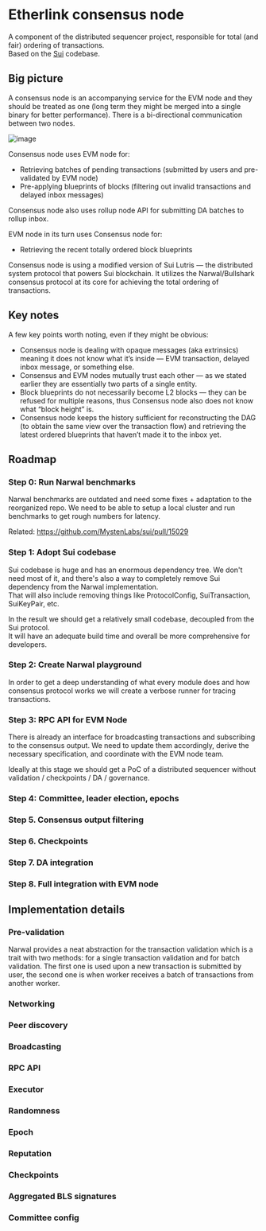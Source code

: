 # Etherlink consensus node

A component of the distributed sequencer project, responsible for total (and fair) ordering of transactions.  
Based on the [Sui](https://github.com/MystenLabs/sui) codebase.

## Big picture

A consensus node is an accompanying service for the EVM node and they should be treated as one (long term they might be merged into a single binary for better performance). There is a bi-directional communication between two nodes.

![image](https://github.com/baking-bad/sequencer/assets/44951260/7675a8a0-687e-46f9-8f1d-9fda0ce8e991)

Consensus node uses EVM node for:
- Retrieving batches of pending transactions (submitted by users and pre-validated by EVM node)
- Pre-applying blueprints of blocks (filtering out invalid transactions and delayed inbox messages)

Consensus node also uses rollup node API for submitting DA batches to rollup inbox.

EVM node in its turn uses Consensus node for:
- Retrieving the recent totally ordered block blueprints

Consensus node is using a modified version of Sui Lutris — the distributed system protocol that powers Sui blockchain. It utilizes the Narwal/Bullshark consensus protocol at its core for achieving the total ordering of transactions.

## Key notes

A few key points worth noting, even if they might be obvious:
* Consensus node is dealing with opaque messages (aka extrinsics) meaning it does not know what it’s inside — EVM transaction, delayed inbox message, or something else.
* Consensus and EVM nodes mutually trust each other — as we stated earlier they are essentially two parts of a single entity.
* Block blueprints do not necessarily become L2 blocks — they can be refused for multiple reasons, thus Consensus node also does not know what “block height” is.
* Consensus node keeps the history sufficient for reconstructing the DAG (to obtain the same view over the transaction flow) and retrieving the latest ordered blueprints that haven’t made it to the inbox yet.

## Roadmap

### Step 0: Run Narwal benchmarks

Narwal benchmarks are outdated and need some fixes + adaptation to the reorganized repo. 
We need to be able to setup a local cluster and run benchmarks to get rough numbers for latency.  

Related: https://github.com/MystenLabs/sui/pull/15029

### Step 1: Adopt Sui codebase

Sui codebase is huge and has an enormous dependency tree. 
We don't need most of it, and there's also a way to completely remove Sui dependency from the Narwal implementation.  
That will also include removing things like ProtocolConfig, SuiTransaction, SuiKeyPair, etc.  

In the result we should get a relatively small codebase, decoupled from the Sui protocol.  
It will have an adequate build time and overall be more comprehensive for developers.

### Step 2: Create Narwal playground

In order to get a deep understanding of what every module does and how consensus protocol works we will create a verbose runner for tracing transactions.

### Step 3: RPC API for EVM Node

There is already an interface for broadcasting transactions and subscribing to the consensus output. 
We need to update them accordingly, derive the necessary specification, and coordinate with the EVM node team.

Ideally at this stage we should get a PoC of a distributed sequencer without validation / checkpoints / DA / governance.

### Step 4: Committee, leader election, epochs

### Step 5. Consensus output filtering

### Step 6. Checkpoints

### Step 7. DA integration

### Step 8. Full integration with EVM node

## Implementation details

### Pre-validation
Narwal provides a neat abstraction for the transaction validation which is a trait with two methods: for a single transaction validation and for batch validation. The first one is used upon a new transaction is submitted by user, the second one is when worker receives a batch of transactions from another worker.

### Networking
### Peer discovery
### Broadcasting
### RPC API
### Executor
### Randomness
### Epoch
### Reputation
### Checkpoints
### Aggregated BLS signatures
### Committee config

